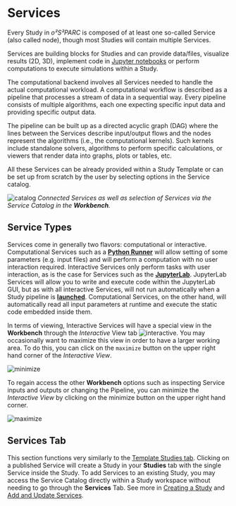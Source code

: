 # Services

Every Study in *o²S²PARC* is composed of at least one so-called Service (also called node), though most Studies will contain multiple Services.

Services are building blocks for Studies and can provide data/files, visualize results (2D, 3D), implement code in [Jupyter notebooks](https://jupyter.org/) or perform computations to execute simulations within a Study.

The computational backend involves all Services needed to handle the actual computational workload. A computational workflow is described as a pipeline that processes a stream of data in a sequential way. Every pipeline consists of multiple algorithms, each one expecting specific input data and providing specific output data.

The pipeline can be built up as a directed acyclic graph (DAG) where the lines between the Services describe input/output flows and the nodes represent the algorithms (i.e., the computational kernels). Such kernels include standalone solvers, algorithms to perform specific calculations, or viewers that render data into graphs, plots or tables, etc.

All these Services can be already provided within a Study Template or can be set up from scratch by the user by selecting options in the Service catalog.

![catalog](https://user-images.githubusercontent.com/18575092/185429103-89aaf739-5258-45b4-8e48-340b43cca550.png)
*Connected Services as well as selection of Services via the Service Catalog in the **Workbench**.*


## Service Types
Services come in generally two flavors: computational or interactive. Computational Services such as a [**Python Runner**](docs/tutorials/python_runner.md) will allow setting of some parameters (e.g. input files) and will perform a computation with no user interaction required. Interactive Services only perform tasks with user interaction, as is the case for Services such as the [**JupyterLab**](docs/study_setup/JupyterLabs.md). JupyterLab Services will allow you to write and execute code within the JupyterLab GUI, but as with all interactive Services, will not run automatically when a Study pipeline is [**launched**](docs/study_setup/run_simulation.md). Computational Services, on the other hand, will automatically read all input parameters at runtime and execute the static code embedded inside them. 

In terms of viewing, Interactive Services will have a special view in the **Workbench** through the *Interactive* View tab ![interactive](https://user-images.githubusercontent.com/28002886/153265444-6638c003-d90c-4a34-b751-cb0193879993.png ':size=25'). You may occasionally want to maximize this view in order to have a larger working area. To do this, you can click on the ```maximize``` button on the upper right hand corner of the *Interactive View*.

![minimize](https://user-images.githubusercontent.com/28002886/153834101-ed179672-6c23-440f-ac0b-971426f16e39.png ':size=300') 

To regain access the other **Workbench** options such as inspecting Service inputs and outputs or changing the Pipeline, you can minimize the *Interactive View* by clicking on the minimize button on the upper right hand corner.

![maximize](https://user-images.githubusercontent.com/28002886/153836316-63384637-45f1-4417-aeed-e2f305e53668.png ':size=600')


## Services Tab
This section functions very similarly to the [Template Studies tab](/docs/platform_introduction/Templates.md). Clicking on a published Service will create a Study in your **Studies** tab with the single Service inside the Study. To add Services to an existing Study, you may access the Service Catalog directly within a Study workspace without needing to go through the **Services** Tab. See more in [Creating a Study](http://docs.osparc.io/#/docs/study_setup/create_study?id=add-a-service) and [Add and Update Services](http://docs.osparc.io/#/docs/study_setup/add_service.md).
